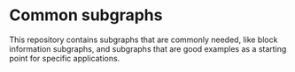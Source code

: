 # Common subgraphs

This repository contains subgraphs that are commonly needed, like block
information subgraphs, and subgraphs that are good examples as a starting
point for specific applications.
